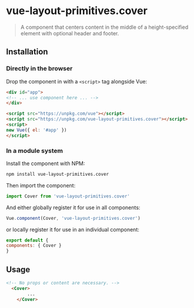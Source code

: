 # vue-layout-primitives.cover

> A component that centers content in the middle of a height-specified element with optional header and footer.

## Installation

### Directly in the browser

Drop the component in with a `<script>` tag alongside Vue:

```html
<div id="app">
<!-- ... use component here ... -->
</div>

<script src="https://unpkg.com/vue"></script>
<script src="https://unpkg.com/vue-layout-primitives.cover"></script>
<script>
new Vue({ el: '#app' })
</script>
```

### In a module system

Install the component with NPM:

```bash
npm install vue-layout-primitives.cover
```

Then import the component:

```js
import Cover from 'vue-layout-primitives.cover'
```

And either globally register it for use in all components:

```js
Vue.component(Cover, 'vue-layout-primitives.cover')
```

or locally register it for use in an individual component:

```js
export default {
components: { Cover }
}
```

## Usage

```html
<!-- No props or content are necessary. -->
  <Cover>
		...
	</Cover>
```
